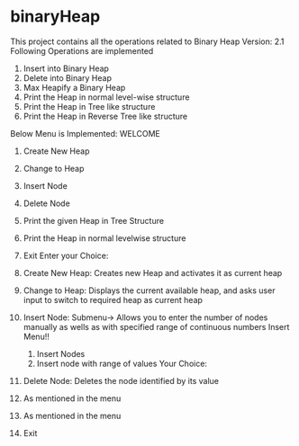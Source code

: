 # binaryHeap
This project contains all the operations related to Binary Heap
Version: 2.1
Following Operations are implemented

1. Insert into Binary Heap
2. Delete into Binary Heap
3. Max Heapify a Binary Heap
4. Print the Heap in normal level-wise structure
5. Print the Heap in Tree like structure
6. Print the Heap in Reverse Tree like structure

Below Menu is Implemented:
             WELCOME
1. Create New Heap
2. Change to Heap
3. Insert Node
4. Delete Node
5. Print the given Heap in Tree Structure
6. Print the Heap in normal levelwise structure
0. Exit
Enter your Choice:

1. Create New Heap: Creates new Heap and activates it as current heap
2. Change to Heap: Displays the current available heap, and asks user input to switch to required heap as current heap
3. Insert Node:	Submenu-> Allows you to enter the number of nodes manually as wells as with specified range of continuous numbers
	Insert Menu!!
	1. Insert Nodes
	2. Insert node with range of values
	Your Choice:
4. Delete Node:	Deletes the node identified by its value
5. As mentioned in the menu
6. As mentioned in the menu
0. Exit
